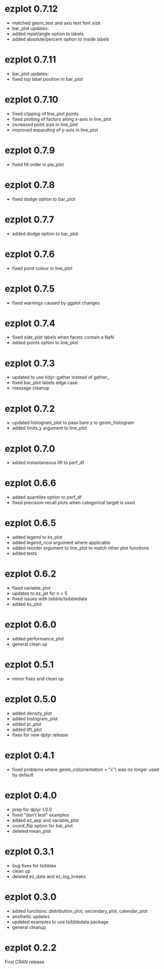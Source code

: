 # ezplot 0.7.12
- matched geom_text and axis text font size
- bar_plot updates:
 - added repel/angle option to labels
 - added absolute/percent option to inside labels

# ezplot 0.7.11
- bar_plot updates:
 - fixed top label position in bar_plot

# ezplot 0.7.10
- fixed clipping of line_plot points
- fixed plotting of factors along x-axis in line_plot
- increased point size in line_plot
- improved expanding of y-axis in line_plot

# ezplot 0.7.9
- fixed fill order in pie_plot

# ezplot 0.7.8
- fixed dodge option to bar_plot

# ezplot 0.7.7
- added dodge option to bar_plot

# ezplot 0.7.6
- fixed point colour in line_plot

# ezplot 0.7.5
- fixed warnings caused by ggplot changes

# ezplot 0.7.4
- fixed side_plot labels when facets contain a NaN
- added points option to line_plot

# ezplot 0.7.3
- updated to use tidyr::gather instead of gather_
- fixed bar_plot labels edge case
- message cleanup

# ezplot 0.7.2
- updated histogram_plot to pass bare y to geom_histogram
- added limits_y argument to line_plot

# ezplot 0.7.0
- added instantaneous lift to perf_df

# ezplot 0.6.6
- added quantiles option to perf_df
- fixed precision-recall plots when categorical target is used

# ezplot 0.6.5
- added legend to ks_plot
- added legend_ncol argument where applicable
- added reorder argument to line_plot to match other plot functions
- added tests

# ezplot 0.6.2
- fixed variable_plot
- updates to ez_jet for n < 5
- fixed issues with tsibble/tsibbledata
- added ks_plot

# ezplot 0.6.0
- added performance_plot
- general clean up

# ezplot 0.5.1
- minor fixes and clean up

# ezplot 0.5.0
- added density_plot
- added histogram_plot
- added pr_plot
- added lift_plot
- fixes for new dplyr release

# ezplot 0.4.1
- fixed problems where geom_col(orientation = "x") was no longer used by default

# ezplot 0.4.0
- prep for dplyr 1.0.0
- fixed "don't test" examples
- added ez_app and variable_plot
- coord_flip option for bar_plot
- deleted mean_plot

# ezplot 0.3.1
- bug fixes for tsibbles
- clean up
- deleted ez_data and ez_log_breaks

# ezplot 0.3.0
- added functions: distribution_plot, secondary_plot, calendar_plot
- aesthetic updates
- updated examples to use tsibbledata package
- general cleanup

# ezplot 0.2.2
First CRAN release.

